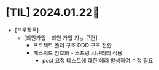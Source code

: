 # [TIL] 2024.01.22📒

* [프로젝트]
  * [회원가입 - 회원 가입 기능 구현]
    * 프로젝트 폴더 구조 DDD 구조 전환
    * 패스워드 암호화 - 스프링 시큐리티 적용
      * post 요청 테스트에 대한 에러 발생하여 수정 필요 
